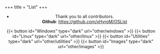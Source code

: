 +++
title = "List"
+++

<div align="center">

* Thank you to all contributors.<br>
**Github**: https://github.com/xHyroM/OSList

{{< button id="Windows" type="dark" url="other/windows" >}}
{{< button id="Linux" type="dark" url="other/linux" >}}
{{< button id="Utilities" type="dark" url="other/utilities" >}}
{{< button id="Images" type="dark" url="other/images" >}}

</div>